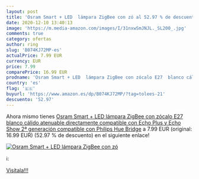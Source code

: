 ```yaml
---
layout: post
title: 'Osram Smart + LED  lámpara ZigBee con zó al 52.97 % de descuento'
date: 2020-12-10 13:40:13
image: 'https://m.media-amazon.com/images/I/31nxwSmJNJL._SL200_.jpg'
comments: true
category: ofertas
author: ring
slug: 'B074KJ72MP-es'
actualPrice: 7.99 EUR
currency: EUR
price: 7.99
comparePrice: 16.99 EUR
prodname: 'Osram Smart + LED  lámpara ZigBee con zócalo E27  blanco cálido  atenuable  directamente compatible con Echo Plus y Echo Show  2ª generación   compatible con Philips Hue Bridge'
country: 'es'
flag: '🇪🇸'
buyurl: 'https://www.amazon.es/dp/B074KJ72MP/?tag=tolees-21'
descuento: '52.97'
---
```


Ahora mismo tienes [Osram Smart + LED  lámpara ZigBee con zócalo E27  blanco cálido  atenuable  directamente compatible con Echo Plus y Echo Show  2ª generación   compatible con Philips Hue Bridge](https://www.amazon.es/dp/B074KJ72MP/?tag=tolees-21) a 7.99 EUR (original: 16.99 EUR) (52.97 %  de descuento) en el siguiente enlace!

[![Osram Smart + LED  lámpara ZigBee con zó](https://m.media-amazon.com/images/I/31nxwSmJNJL._SL200_.jpg)](https://www.amazon.es/dp/B074KJ72MP/?tag=tolees-21)

ℹ️:


[Visítala!!!](https://www.amazon.es/dp/B074KJ72MP/?tag=tolees-21)
